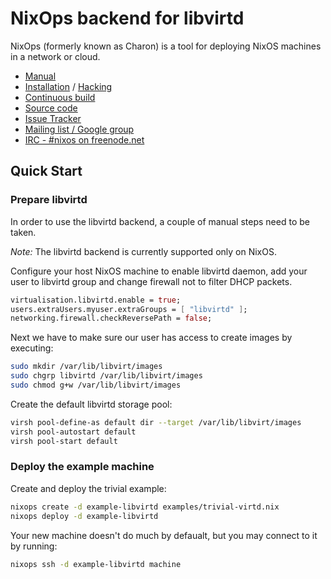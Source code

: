 # NixOps backend for libvirtd

NixOps (formerly known as Charon) is a tool for deploying NixOS
machines in a network or cloud.

* [Manual](https://nixos.org/nixops/manual/)
* [Installation](https://nixos.org/nixops/manual/#chap-installation) / [Hacking](https://nixos.org/nixops/manual/#chap-hacking)
* [Continuous build](http://hydra.nixos.org/jobset/nixops/master#tabs-jobs)
* [Source code](https://github.com/NixOS/nixops)
* [Issue Tracker](https://github.com/NixOS/nixops/issues)
* [Mailing list / Google group](https://groups.google.com/forum/#!forum/nixops-users)
* [IRC - #nixos on freenode.net](irc://irc.freenode.net/#nixos)

## Quick Start

### Prepare libvirtd

In order to use the libvirtd backend, a couple of manual steps need to be
taken.

*Note:* The libvirtd backend is currently supported only on NixOS.

Configure your host NixOS machine to enable libvirtd daemon,
add your user to libvirtd group and change firewall not to filter DHCP packets.

```nix
virtualisation.libvirtd.enable = true;
users.extraUsers.myuser.extraGroups = [ "libvirtd" ];
networking.firewall.checkReversePath = false;
```

Next we have to make sure our user has access to create images by executing:

```sh
sudo mkdir /var/lib/libvirt/images
sudo chgrp libvirtd /var/lib/libvirt/images
sudo chmod g+w /var/lib/libvirt/images
```

Create the default libvirtd storage pool:

```sh
virsh pool-define-as default dir --target /var/lib/libvirt/images
virsh pool-autostart default
virsh pool-start default
```

### Deploy the example machine

Create and deploy the trivial example:

```sh
nixops create -d example-libvirtd examples/trivial-virtd.nix
nixops deploy -d example-libvirtd
```

Your new machine doesn't do much by defaualt, but you may connect to it by
running:

```sh
nixops ssh -d example-libvirtd machine
```

